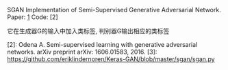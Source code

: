 

<!--
 * @version:
 * @Author:  StevenJokess https://github.com/StevenJokess
 * @Date: 2020-11-07 20:36:19
 * @LastEditors:  StevenJokess https://github.com/StevenJokess
 * @LastEditTime: 2020-11-08 16:07:53
 * @Description:
 * @TODO::
 * @Reference:
-->
SGAN
Implementation of Semi-Supervised Generative Adversarial Network.
Paper: [1]
Code: [2]

它在生成器G的输入中加入类标签, 判别器G输出相应的类标签

[1]: https://arxiv.org/abs/1606.01583
[2]: Odena A. Semi-supervised learning with generative adversarial networks. arXiv preprint arXiv: 1606.01583, 2016.
[3]: https://github.com/eriklindernoren/Keras-GAN/blob/master/sgan/sgan.py
